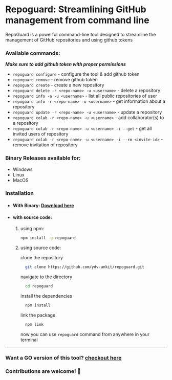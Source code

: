 # Repoguard: Streamlining GitHub management from command line

RepoGuard is a powerful command-line tool designed to streamline the management of GitHub repositories and using github tokens

### Available commands:
***Make sure to add github token with proper permissions***
-   `repoguard configure` - configure the tool & add github token
-   `repoguard remove` - remove github token
-   `repoguard create` - create a new repository
-   `repoguard delete -r <repo-name> -u <username>` - delete a repository
-   `repoguard info -a -u <username>` - list all public repositories of user
-   `repoguard info -r <repo-name> -u <username>` - get information about a repository
-   `repoguard update -r <repo-name> -u <username>` - update a repository
-   `repoguard colab -r <repo-name> -u <username>` - add collaborator(s) to a repository
-   `repoguard colab -r <repo-name> -u <username> -i --get` - get all invited users of repository
-   `repoguard colab -r <repo-name> -u <username> -i --rm <invite-id>` - remove invitation of repository

### Binary Releases available for:

-   Windows
-   Linux
-   MacOS

### Installation

-   #### With Binary: [Download here](https://github.com/ydv-ankit/repoguard/releases)

-   #### with source code:

    1. using npm:

        ```bash
        npm install -g repoguard
        ```

    2. using source code:

        clone the repository

        ```bash
          git clone https://github.com/ydv-ankit/repoguard.git
        ```

        navigate to the directory

        ```bash
          cd repoguard
        ```

        install the dependencies

        ```bash
          npm install
        ```

        link the package

        ```bash
          npm link
        ```

        now you can use `repoguard` command from anywhere in your terminal

---

### Want a GO version of this tool? [checkout here](https://github.com/harisheoran/repoguard)

### Contributions are welcome! 🚀
